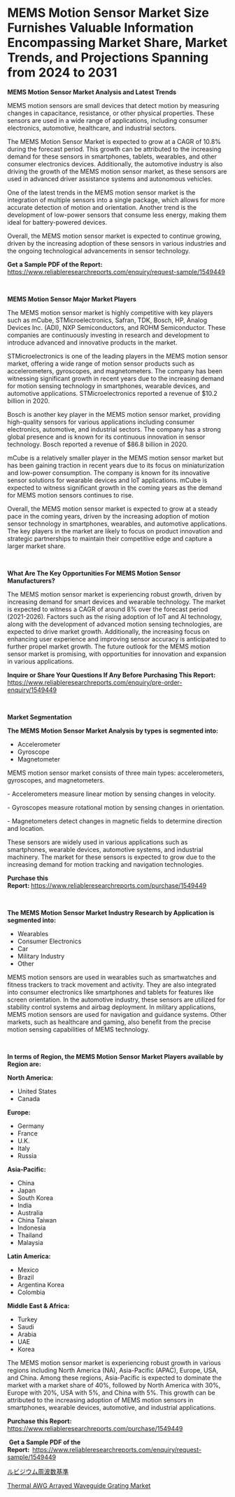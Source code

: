 <p><h1>MEMS Motion Sensor Market Size Furnishes Valuable Information Encompassing Market Share, Market Trends, and Projections Spanning from 2024 to 2031</h1></p><p><strong>MEMS Motion Sensor Market Analysis and Latest Trends</strong></p>
<p><p>MEMS motion sensors are small devices that detect motion by measuring changes in capacitance, resistance, or other physical properties. These sensors are used in a wide range of applications, including consumer electronics, automotive, healthcare, and industrial sectors.</p><p>The MEMS Motion Sensor Market is expected to grow at a CAGR of 10.8% during the forecast period. This growth can be attributed to the increasing demand for these sensors in smartphones, tablets, wearables, and other consumer electronics devices. Additionally, the automotive industry is also driving the growth of the MEMS motion sensor market, as these sensors are used in advanced driver assistance systems and autonomous vehicles.</p><p>One of the latest trends in the MEMS motion sensor market is the integration of multiple sensors into a single package, which allows for more accurate detection of motion and orientation. Another trend is the development of low-power sensors that consume less energy, making them ideal for battery-powered devices.</p><p>Overall, the MEMS motion sensor market is expected to continue growing, driven by the increasing adoption of these sensors in various industries and the ongoing technological advancements in sensor technology.</p></p>
<p><strong>Get a Sample PDF of the Report:&nbsp;</strong> <a href="https://www.reliableresearchreports.com/enquiry/request-sample/1549449">https://www.reliableresearchreports.com/enquiry/request-sample/1549449</a></p>
<p>&nbsp;</p>
<p><strong>MEMS Motion Sensor Major Market Players</strong></p>
<p><p>The MEMS motion sensor market is highly competitive with key players such as mCube, STMicroelectronics, Safran, TDK, Bosch, HP, Analog Devices Inc. (ADI), NXP Semiconductors, and ROHM Semiconductor. These companies are continuously investing in research and development to introduce advanced and innovative products in the market.</p><p>STMicroelectronics is one of the leading players in the MEMS motion sensor market, offering a wide range of motion sensor products such as accelerometers, gyroscopes, and magnetometers. The company has been witnessing significant growth in recent years due to the increasing demand for motion sensing technology in smartphones, wearable devices, and automotive applications. STMicroelectronics reported a revenue of $10.2 billion in 2020.</p><p>Bosch is another key player in the MEMS motion sensor market, providing high-quality sensors for various applications including consumer electronics, automotive, and industrial sectors. The company has a strong global presence and is known for its continuous innovation in sensor technology. Bosch reported a revenue of $86.8 billion in 2020.</p><p>mCube is a relatively smaller player in the MEMS motion sensor market but has been gaining traction in recent years due to its focus on miniaturization and low-power consumption. The company is known for its innovative sensor solutions for wearable devices and IoT applications. mCube is expected to witness significant growth in the coming years as the demand for MEMS motion sensors continues to rise.</p><p>Overall, the MEMS motion sensor market is expected to grow at a steady pace in the coming years, driven by the increasing adoption of motion sensor technology in smartphones, wearables, and automotive applications. The key players in the market are likely to focus on product innovation and strategic partnerships to maintain their competitive edge and capture a larger market share.</p></p>
<p>&nbsp;</p>
<p><strong>What Are The Key Opportunities For MEMS Motion Sensor Manufacturers?</strong></p>
<p><p>The MEMS motion sensor market is experiencing robust growth, driven by increasing demand for smart devices and wearable technology. The market is expected to witness a CAGR of around 8% over the forecast period (2021-2026). Factors such as the rising adoption of IoT and AI technology, along with the development of advanced motion sensing technologies, are expected to drive market growth. Additionally, the increasing focus on enhancing user experience and improving sensor accuracy is anticipated to further propel market growth. The future outlook for the MEMS motion sensor market is promising, with opportunities for innovation and expansion in various applications.</p></p>
<p><strong>Inquire or Share Your Questions If Any Before Purchasing This Report:</strong> <a href="https://www.reliableresearchreports.com/enquiry/pre-order-enquiry/1549449">https://www.reliableresearchreports.com/enquiry/pre-order-enquiry/1549449</a></p>
<p>&nbsp;</p>
<p><strong>Market Segmentation</strong></p>
<p><strong>The MEMS Motion Sensor Market Analysis by types is segmented into:</strong></p>
<p><ul><li>Accelerometer</li><li>Gyroscope</li><li>Magnetometer</li></ul></p>
<p><p>MEMS motion sensor market consists of three main types: accelerometers, gyroscopes, and magnetometers. </p><p>- Accelerometers measure linear motion by sensing changes in velocity.</p><p>- Gyroscopes measure rotational motion by sensing changes in orientation.</p><p>- Magnetometers detect changes in magnetic fields to determine direction and location.</p><p>These sensors are widely used in various applications such as smartphones, wearable devices, automotive systems, and industrial machinery. The market for these sensors is expected to grow due to the increasing demand for motion tracking and navigation technologies.</p></p>
<p><strong>Purchase this Report:&nbsp;</strong><a href="https://www.reliableresearchreports.com/purchase/1549449">https://www.reliableresearchreports.com/purchase/1549449</a></p>
<p>&nbsp;</p>
<p><strong>The MEMS Motion Sensor Market Industry Research by Application is segmented into:</strong></p>
<p><ul><li>Wearables</li><li>Consumer Electronics</li><li>Car</li><li>Military Industry</li><li>Other</li></ul></p>
<p><p>MEMS motion sensors are used in wearables such as smartwatches and fitness trackers to track movement and activity. They are also integrated into consumer electronics like smartphones and tablets for features like screen orientation. In the automotive industry, these sensors are utilized for stability control systems and airbag deployment. In military applications, MEMS motion sensors are used for navigation and guidance systems. Other markets, such as healthcare and gaming, also benefit from the precise motion sensing capabilities of MEMS technology.</p></p>
<p>&nbsp;</p>
<p><strong>In terms of Region, the MEMS Motion Sensor Market Players available by Region are:</strong></p>
<p>
    <p> <strong> North America: </strong>
        <ul>
            <li>United States</li>
            <li>Canada</li>
        </ul>
        </p> 
    <p> <strong> Europe: </strong>
        <ul>
            <li>Germany</li>
            <li>France</li>
            <li>U.K.</li>
            <li>Italy</li>
            <li>Russia</li>
        </ul>
        </p> 
    <p> <strong> Asia-Pacific: </strong>
        <ul>
            <li>China</li>
            <li>Japan</li>
            <li>South Korea</li>
            <li>India</li>
            <li>Australia</li>
            <li>China Taiwan</li>
            <li>Indonesia</li>
            <li>Thailand</li>
            <li>Malaysia</li>
        </ul>
        </p> 
    <p> <strong> Latin America: </strong>
        <ul>
            <li>Mexico</li>
            <li>Brazil</li>
            <li>Argentina Korea</li>
            <li>Colombia</li>
        </ul>
        </p> 
    <p> <strong> Middle East & Africa: </strong>
        <ul>
            <li>Turkey</li>
            <li>Saudi</li>
            <li>Arabia</li>
            <li>UAE</li>
            <li>Korea</li>
        </ul>
    </p>
    </p>
<p><p>The MEMS motion sensor market is experiencing robust growth in various regions including North America (NA), Asia-Pacific (APAC), Europe, USA, and China. Among these regions, Asia-Pacific is expected to dominate the market with a market share of 40%, followed by North America with 30%, Europe with 20%, USA with 5%, and China with 5%. This growth can be attributed to the increasing adoption of MEMS motion sensors in smartphones, wearable devices, automotive, and industrial applications.</p></p>
<p><strong>Purchase this Report: </strong><a href="https://www.reliableresearchreports.com/purchase/1549449">https://www.reliableresearchreports.com/purchase/1549449</a></p>
<p>&nbsp;<strong>Get a Sample PDF of the Report:&nbsp;&nbsp;</strong><a href="https://www.reliableresearchreports.com/enquiry/request-sample/1549449">https://www.reliableresearchreports.com/enquiry/request-sample/1549449</a></p>
<p><strong></strong></p>
<p><p><a href="https://github.com/wkuactfdzwizk06/Market-Research-Report-List-1/blob/main/376026012098.md">ルビジウム周波数基準</a></p><p><a href="https://medium.com/@tedbrakus/thermal-awg-arrayed-waveguide-grating-market-outlook-industry-overview-and-forecast-2024-to-2031-b642774cd41e">Thermal AWG Arrayed Waveguide Grating Market</a></p></p>